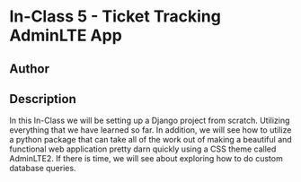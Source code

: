 # In-Class 5 - Ticket Tracking AdminLTE App

## Author



## Description

In this In-Class we will be setting up a Django project from scratch.
Utilizing everything that we have learned so far. In addition, we will see how
to utilize a python package that can take all of the work out of making a
beautiful and functional web application pretty darn quickly using a CSS theme
called AdminLTE2. If there is time, we will see about exploring how to do
custom database queries.
